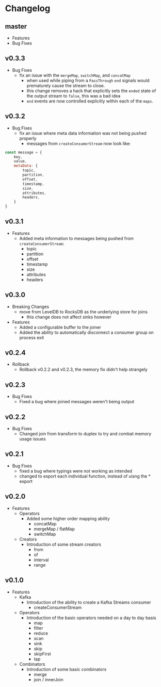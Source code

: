 # Changelog

## master

-   Features
-   Bug Fixes

## v0.3.3

- Bug Fixes
  - fix an issue with the `mergeMap`, `switchMap`, and `concatMap`
    - when used while piping from a `PassThrough` `end` signals would prematurely cause the stream to close.
    - this change removes a hack that explicitly sets the `ended` state of the output stream to `false`, this was a bad idea
    - `end` events are now controlled explicitly within each of the `maps`. 

## v0.3.2

- Bug Fixes
  - fix an issue where meta data information was not being pushed properly
    - messages from `createConsumerStream` now look like:

```javascript
const message = {
    key,
    value,
    metaData: {
        topic,
        partition,
        offset,
        timestamp,
        size,
        attributes,
        headers,
    }
}
```

## v0.3.1

- Features
    - Added meta information to messages being pushed from `createConsumerStream`:
        - topic
        - partition
        - offset
        - timestamp
        - size
        - attributes
        - headers

## v0.3.0

- Breaking Changes
    - move from LevelDB to RocksDB as the underlying store for joins
        - this change does not affect sinks however
- Features
    - Added a configurable buffer to the joiner
    - Added the ability to automatically disconnect a consumer group on process exit

## v0.2.4

- Rollback
    - Rollback v0.2.2 and v0.2.3, the memory fix didn't help strangely

## v0.2.3

- Bug Fixes
    - Fixed a bug where joined messages weren't being output

## v0.2.2

- Bug Fixes
    - Changed join from transform to duplex to try and combat memory usage issues

## v0.2.1

-   Bug Fixes
    -   fixed a bug where typings were not working as intended
    -   changed to export each individual function, instead of uisng the \* export

## v0.2.0

-   Features
    -   Operators
        -   Added some higher order mapping ability
            -   concatMap
            -   mergeMap / flatMap
            -   switchMap
    -   Creators
        -   Introduction of some stream creators
            -   from
            -   of
            -   interval
            -   range

## v0.1.0

-   Features
    -   Kafka
        -   Introduction of the ability to create a Kafka Streams consumer
            -   createConsumerStream
    -   Operators
        -   Introduction of the basic operators needed on a day to day basis
            -   map
            -   filter
            -   reduce
            -   scan
            -   sink
            -   skip
            -   skipFirst
            -   tap
    -   Combinators
        -   Introduction of some basic combinators
            -   merge
            -   join / innerJoin
